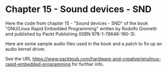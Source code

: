 Chapter 15 - Sound devices - SND
================================

Here the code from chapter 15 - "Sound devices - SND" of the book
"GNU/Linux Rapid Embedded Programming" written by Rodolfo Giometti
and published by Packt Publishing (ISBN 978-1-78646-180-3).

Here are some sample audio files used in the book and a patch to fix up an audio
kernel driver.

See the URL
https://www.packtpub.com/hardware-and-creative/gnulinux-rapid-embedded-programming
for further info.
